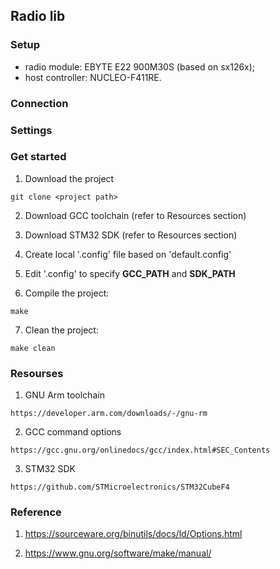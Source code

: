 ## Radio lib

### Setup

- radio module: EBYTE E22 900M30S (based on sx126x);
- host controller: NUCLEO-F411RE. 

### Connection

### Settings

### Get started

1. Download the project
```
git clone <project path>
```

2. Download GCC toolchain (refer to Resources section)

3. Download STM32 SDK (refer to Resources section)

4. Create local '.config' file based on 'default.config'

5. Edit '.config' to specify **GCC_PATH** and **SDK_PATH**

6. Compile the project:
```
make 
```

7. Clean the project:
```
make clean
```

### Resourses

1. GNU Arm toolchain 
```
https://developer.arm.com/downloads/-/gnu-rm
```

2. GCC command options
```
https://gcc.gnu.org/onlinedocs/gcc/index.html#SEC_Contents
```

3. STM32 SDK
```
https://github.com/STMicroelectronics/STM32CubeF4
```

### Reference

1. https://sourceware.org/binutils/docs/ld/Options.html

2. https://www.gnu.org/software/make/manual/ 

